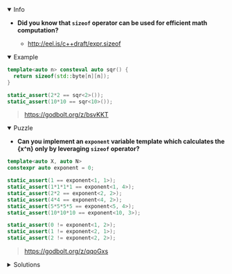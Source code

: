 <details open><summary>Info</summary><p>

* **Did you know that `sizeof` operator can be used for efficient math computation?**

  * http://eel.is/c++draft/expr.sizeof

</p></details><details open><summary>Example</summary><p>

```cpp
template<auto n> consteval auto sqr() {
  return sizeof(std::byte[n][n]);
}

static_assert(2*2 == sqr<2>());
static_assert(10*10 == sqr<10>());
```

> https://godbolt.org/z/bsvKKT

</p></details><details open><summary>Puzzle</summary><p>

* **Can you implement an `exponent` variable template which calculates the {x^n} only by leveraging `sizeof` operator?**

```cpp
template<auto X, auto N>
constexpr auto exponent = 0;

static_assert(1 == exponent<1, 1>);
static_assert(1*1*1*1 == exponent<1, 4>);
static_assert(2*2 == exponent<2, 2>);
static_assert(4*4 == exponent<4, 2>);
static_assert(5*5*5*5 == exponent<5, 4>);
static_assert(10*10*10 == exponent<10, 3>);

static_assert(0 != exponent<1, 2>);
static_assert(1 != exponent<2, 1>);
static_assert(2 != exponent<2, 2>);
```

> https://godbolt.org/z/qqoGxs

</p></details><details><summary>Solutions</summary><p>

</p></details>
